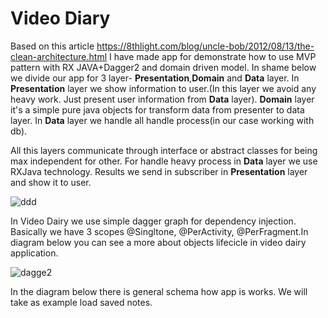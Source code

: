 # Video Diary
Based on this article https://8thlight.com/blog/uncle-bob/2012/08/13/the-clean-architecture.html I have made app for demonstrate how to use MVP pattern with RX JAVA+Dagger2 and domain driven model. In shame below we divide our app for 3 layer- **Presentation**,**Domain** and **Data** layer. In **Presentation** layer we show information to user.(In this layer we avoid any heavy work. Just present user information from **Data** layer). **Domain** layer it's a simple pure java objects for transform data from presenter to data layer. In **Data** layer we handle all handle process(in our case working with db).

All this layers communicate through interface or abstract classes for being max independent for other. For handle heavy process in **Data** layer we use RXJava technology. Results we send in subscriber in **Presentation** layer and show it to user.

![ddd](https://cloud.githubusercontent.com/assets/2522157/21602051/c616ba98-d198-11e6-8307-4f13c3b02782.jpg)

In Video Dairy we use simple dagger graph for dependency injection. Basically we have 3 scopes @Singltone, @PerActivity, @PerFragment.In diagram below you can see a more about objects lifecicle in video dairy application.

![dagge2](https://cloud.githubusercontent.com/assets/2522157/21602575/fde3761e-d19d-11e6-88f6-b2eaeefff877.jpg)

In the diagram below there is general schema how app is works. We will take as example load saved notes.



